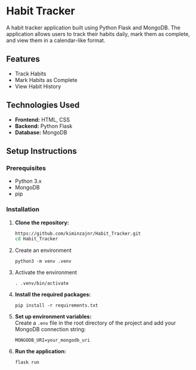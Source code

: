 # Habit Tracker

A habit tracker application built using Python Flask and MongoDB. The application allows users to track their habits daily, mark them as complete, and view them in a calendar-like format.

## Features

- Track Habits
- Mark Habits as Complete
- View Habit History

## Technologies Used

- **Frontend:** HTML, CSS
- **Backend:** Python Flask
- **Database:** MongoDB

## Setup Instructions

### Prerequisites

- Python 3.x
- MongoDB
- pip

### Installation

1. **Clone the repository:**

   ```bash
   https://github.com/kiminzajnr/Habit_Tracker.git
   cd Habit_Tracker

2. Create an environment
    ```
    python3 -m venv .venv

3. Activate the environment
    ```
    . .venv/bin/activate

4. **Install the required packages:**
    ```
    pip install -r requirements.txt

5. **Set up environment variables:**  
    Create a `.env` file in the root directory of the project and add your MongoDB connection string:
    ```
    MONGODB_URI=your_mongodb_uri

6. **Run the application:**
    ```
    flask run